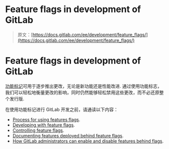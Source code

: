 # Feature flags in development of GitLab

> 原文：[https://docs.gitlab.com/ee/development/feature_flags/](https://docs.gitlab.com/ee/development/feature_flags/)

# Feature flags in development of GitLab[](#feature-flags-in-development-of-gitlab "Permalink")

[功能标记](../../operations/feature_flags.html)可用于逐步推出更改，无论是新功能还是性能改进. 通过使用功能标志，我们可以轻松地衡量更改的影响，同时仍然能够轻松禁用这些更改，而不必还原整个发行版.

在使用功能标记进行 GitLab 开发之前，请通读以下内容：

*   [Process for using features flags](process.html).
*   [Developing with feature flags](development.html).
*   [Controlling feature flags](controls.html).
*   [Documenting features deployed behind feature flags](../documentation/feature_flags.html).
*   [How GitLab administrators can enable and disable features behind flags](../../administration/feature_flags.html).